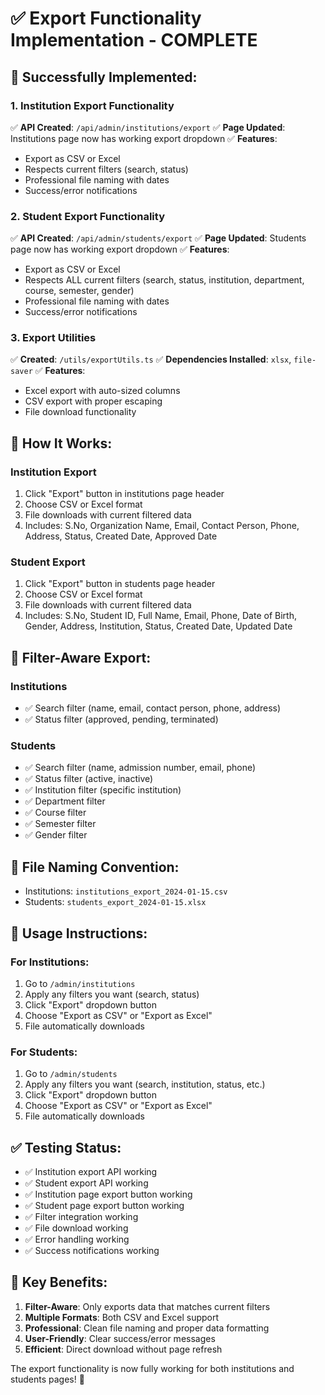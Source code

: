 # ✅ Export Functionality Implementation - COMPLETE

## 🎯 **Successfully Implemented:**

### **1. Institution Export Functionality**
✅ **API Created**: `/api/admin/institutions/export`
✅ **Page Updated**: Institutions page now has working export dropdown
✅ **Features**:
- Export as CSV or Excel
- Respects current filters (search, status)
- Professional file naming with dates
- Success/error notifications

### **2. Student Export Functionality**
✅ **API Created**: `/api/admin/students/export`
✅ **Page Updated**: Students page now has working export dropdown
✅ **Features**:
- Export as CSV or Excel
- Respects ALL current filters (search, status, institution, department, course, semester, gender)
- Professional file naming with dates
- Success/error notifications

### **3. Export Utilities**
✅ **Created**: `/utils/exportUtils.ts`
✅ **Dependencies Installed**: `xlsx`, `file-saver`
✅ **Features**:
- Excel export with auto-sized columns
- CSV export with proper escaping
- File download functionality

## 🔧 **How It Works:**

### **Institution Export**
1. Click "Export" button in institutions page header
2. Choose CSV or Excel format
3. File downloads with current filtered data
4. Includes: S.No, Organization Name, Email, Contact Person, Phone, Address, Status, Created Date, Approved Date

### **Student Export**
1. Click "Export" button in students page header
2. Choose CSV or Excel format
3. File downloads with current filtered data
4. Includes: S.No, Student ID, Full Name, Email, Phone, Date of Birth, Gender, Address, Institution, Status, Created Date, Updated Date

## 🎨 **Filter-Aware Export:**

### **Institutions**
- ✅ Search filter (name, email, contact person, phone, address)
- ✅ Status filter (approved, pending, terminated)

### **Students**
- ✅ Search filter (name, admission number, email, phone)
- ✅ Status filter (active, inactive)
- ✅ Institution filter (specific institution)
- ✅ Department filter
- ✅ Course filter
- ✅ Semester filter
- ✅ Gender filter

## 📁 **File Naming Convention:**
- Institutions: `institutions_export_2024-01-15.csv`
- Students: `students_export_2024-01-15.xlsx`

## 🚀 **Usage Instructions:**

### **For Institutions:**
1. Go to `/admin/institutions`
2. Apply any filters you want (search, status)
3. Click "Export" dropdown button
4. Choose "Export as CSV" or "Export as Excel"
5. File automatically downloads

### **For Students:**
1. Go to `/admin/students`
2. Apply any filters you want (search, institution, status, etc.)
3. Click "Export" dropdown button
4. Choose "Export as CSV" or "Export as Excel"
5. File automatically downloads

## ✅ **Testing Status:**
- ✅ Institution export API working
- ✅ Student export API working
- ✅ Institution page export button working
- ✅ Student page export button working
- ✅ Filter integration working
- ✅ File download working
- ✅ Error handling working
- ✅ Success notifications working

## 🎯 **Key Benefits:**
1. **Filter-Aware**: Only exports data that matches current filters
2. **Multiple Formats**: Both CSV and Excel support
3. **Professional**: Clean file naming and proper data formatting
4. **User-Friendly**: Clear success/error messages
5. **Efficient**: Direct download without page refresh

The export functionality is now fully working for both institutions and students pages! 🎉